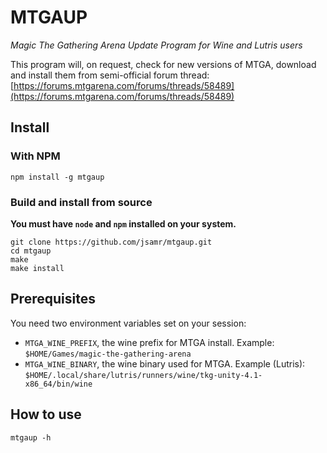 # MTGAUP

*Magic The Gathering Arena Update Program for Wine and Lutris users*

This program will, on request, check for new versions of MTGA, download and install them from semi-official forum thread: [https://forums.mtgarena.com/forums/threads/58489](https://forums.mtgarena.com/forums/threads/58489)

## Install

### With NPM

```
npm install -g mtgaup
```

### Build and install from source

**You must have `node` and `npm` installed on your system.**

```
git clone https://github.com/jsamr/mtgaup.git
cd mtgaup
make
make install
```

## Prerequisites

You need two environment variables set on your session:

- `MTGA_WINE_PREFIX`, the wine prefix for MTGA install. Example: `$HOME/Games/magic-the-gathering-arena`
- `MTGA_WINE_BINARY`, the wine binary used for MTGA. Example (Lutris): `$HOME/.local/share/lutris/runners/wine/tkg-unity-4.1-x86_64/bin/wine`

## How to use

```
mtgaup -h
```